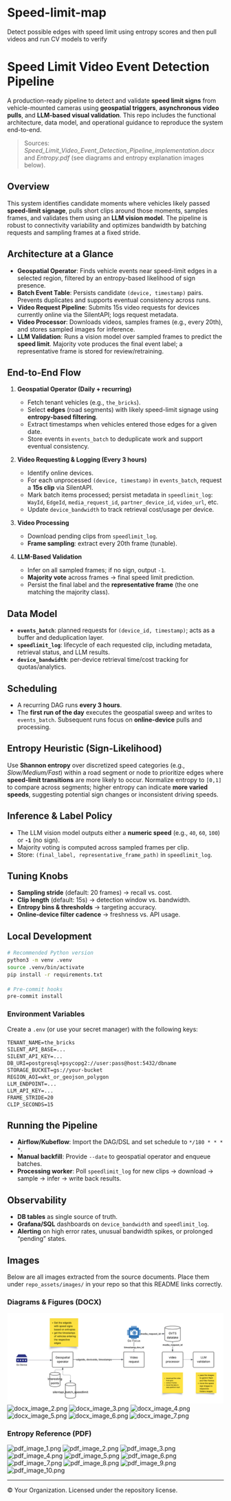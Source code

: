 # Speed-limit-map
Detect possible edges with speed limit using entropy scores and then pull videos and run CV models to verify

# Speed Limit Video Event Detection Pipeline

A production-ready pipeline to detect and validate **speed limit signs** from vehicle-mounted cameras using **geospatial triggers**, **asynchronous video pulls**, and **LLM-based visual validation**. This repo includes the functional architecture, data model, and operational guidance to reproduce the system end-to-end.

> Sources: *Speed_Limit_Video_Event_Detection_Pipeline_implementation.docx* and *Entropy.pdf* (see diagrams and entropy explanation images below).

## Overview

This system identifies candidate moments where vehicles likely passed **speed-limit signage**, pulls short clips around those moments, samples frames, and validates them using an **LLM vision model**. The pipeline is robust to connectivity variability and optimizes bandwidth by batching requests and sampling frames at a fixed stride.

## Architecture at a Glance

- **Geospatial Operator**: Finds vehicle events near speed-limit edges in a selected region, filtered by an entropy-based likelihood of sign presence.
- **Batch Event Table**: Persists candidate `(device, timestamp)` pairs. Prevents duplicates and supports eventual consistency across runs.
- **Video Request Pipeline**: Submits 15s video requests for devices currently online via the SilentAPI; logs request metadata.
- **Video Processor**: Downloads videos, samples frames (e.g., every 20th), and stores sampled images for inference.
- **LLM Validation**: Runs a vision model over sampled frames to predict the **speed limit**. Majority vote produces the final event label; a representative frame is stored for review/retraining.

## End-to-End Flow

1. **Geospatial Operator (Daily + recurring)**  
   - Fetch tenant vehicles (e.g., `the_bricks`).  
   - Select **edges** (road segments) with likely speed-limit signage using **entropy-based filtering**.  
   - Extract timestamps when vehicles entered those edges for a given date.  
   - Store events in `events_batch` to deduplicate work and support eventual consistency.

2. **Video Requesting & Logging (Every 3 hours)**  
   - Identify online devices.  
   - For each unprocessed `(device, timestamp)` in `events_batch`, request a **15s clip** via SilentAPI.  
   - Mark batch items processed; persist metadata in `speedlimit_log`: `WayId`, `EdgeId`, `media_request_id`, `partner_device_id`, `video_url`, etc.  
   - Update `device_bandwidth` to track retrieval cost/usage per device.

3. **Video Processing**  
   - Download pending clips from `speedlimit_log`.  
   - **Frame sampling**: extract every 20th frame (tunable).

4. **LLM-Based Validation**  
   - Infer on all sampled frames; if no sign, output `-1`.  
   - **Majority vote** across frames → final speed limit prediction.  
   - Persist the final label and the **representative frame** (the one matching the majority class).

## Data Model

- **`events_batch`**: planned requests for `(device_id, timestamp)`; acts as a buffer and deduplication layer.  
- **`speedlimit_log`**: lifecycle of each requested clip, including metadata, retrieval status, and LLM results.  
- **`device_bandwidth`**: per-device retrieval time/cost tracking for quotas/analytics.

## Scheduling

- A recurring DAG runs **every 3 hours**.  
- The **first run of the day** executes the geospatial sweep and writes to `events_batch`. Subsequent runs focus on **online-device** pulls and processing.

## Entropy Heuristic (Sign-Likelihood)

Use **Shannon entropy** over discretized speed categories (e.g., *Slow/Medium/Fast*) within a road segment or node to prioritize edges where **speed-limit transitions** are more likely to occur. Normalize entropy to `[0,1]` to compare across segments; higher entropy can indicate **more varied speeds**, suggesting potential sign changes or inconsistent driving speeds.

## Inference & Label Policy

- The LLM vision model outputs either a **numeric speed** (e.g., `40`, `60`, `100`) or **`-1`** (no sign).  
- Majority voting is computed across sampled frames per clip.  
- Store: `(final_label, representative_frame_path)` in `speedlimit_log`.

## Tuning Knobs

- **Sampling stride** (default: 20 frames) → recall vs. cost.  
- **Clip length** (default: 15s) → detection window vs. bandwidth.  
- **Entropy bins & thresholds** → targeting accuracy.  
- **Online-device filter cadence** → freshness vs. API usage.

## Local Development

```bash
# Recommended Python version
python3 -m venv .venv
source .venv/bin/activate
pip install -r requirements.txt

# Pre-commit hooks
pre-commit install
```

### Environment Variables

Create a `.env` (or use your secret manager) with the following keys:

```
TENANT_NAME=the_bricks
SILENT_API_BASE=...
SILENT_API_KEY=...
DB_URI=postgresql+psycopg2://user:pass@host:5432/dbname
STORAGE_BUCKET=gs://your-bucket
REGION_AOI=wkt_or_geojson_polygon
LLM_ENDPOINT=...
LLM_API_KEY=...
FRAME_STRIDE=20
CLIP_SECONDS=15
```

## Running the Pipeline

- **Airflow/Kubeflow**: Import the DAG/DSL and set schedule to `*/180 * * * *`.  
- **Manual backfill**: Provide `--date` to geospatial operator and enqueue batches.  
- **Processing worker**: Poll `speedlimit_log` for new clips → download → sample → infer → write back results.

## Observability

- **DB tables** as single source of truth.  
- **Grafana/SQL** dashboards on `device_bandwidth` and `speedlimit_log`.  
- **Alerting** on high error rates, unusual bandwidth spikes, or prolonged “pending” states.

## Images

Below are all images extracted from the source documents. Place them under `repo_assets/images/` in your repo so that this README links correctly.

### Diagrams & Figures (DOCX)

![docx_image_1.png](images/SL.png)
![docx_image_2.png](repo_assets/images/docx_image_2.png)
![docx_image_3.png](repo_assets/images/docx_image_3.png)
![docx_image_4.png](repo_assets/images/docx_image_4.png)
![docx_image_5.png](repo_assets/images/docx_image_5.png)
![docx_image_6.png](repo_assets/images/docx_image_6.png)
![docx_image_7.png](repo_assets/images/docx_image_7.png)

### Entropy Reference (PDF)

![pdf_image_1.png](repo_assets/images/pdf_image_1.png)
![pdf_image_2.png](repo_assets/images/pdf_image_2.png)
![pdf_image_3.png](repo_assets/images/pdf_image_3.png)
![pdf_image_4.png](repo_assets/images/pdf_image_4.png)
![pdf_image_5.png](repo_assets/images/pdf_image_5.png)
![pdf_image_6.png](repo_assets/images/pdf_image_6.png)
![pdf_image_7.png](repo_assets/images/pdf_image_7.png)
![pdf_image_8.png](repo_assets/images/pdf_image_8.png)
![pdf_image_9.png](repo_assets/images/pdf_image_9.png)
![pdf_image_10.png](repo_assets/images/pdf_image_10.png)


---

© Your Organization. Licensed under the repository license.
